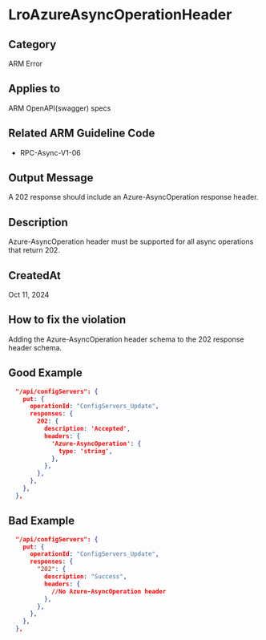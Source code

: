 # LroAzureAsyncOperationHeader

## Category

ARM Error

## Applies to

ARM OpenAPI(swagger) specs

## Related ARM Guideline Code

- RPC-Async-V1-06

## Output Message

A 202 response should include an Azure-AsyncOperation response header.

## Description

Azure-AsyncOperation header must be supported for all async operations that return 202.

## CreatedAt

Oct 11, 2024

## How to fix the violation

Adding the Azure-AsyncOperation header schema to the 202 response header schema.

## Good Example

```json
  "/api/configServers": {
    put: {
      operationId: "ConfigServers_Update",
      responses: {
        202: {
          description: 'Accepted',
          headers: {
            'Azure-AsyncOperation': {
              type: 'string',
            },
          },
        },
      },
    },
  },
```

## Bad Example

```json
  "/api/configServers": {
    put: {
      operationId: "ConfigServers_Update",
      responses: {
        "202": {
          description: "Success",
          headers: {
            //No Azure-AsyncOperation header 
          },
        },
      },
    },
  },
```
